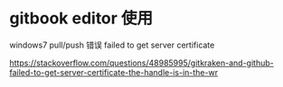 
# gitbook editor 使用


windows7 pull/push 错误 failed to get server certificate

https://stackoverflow.com/questions/48985995/gitkraken-and-github-failed-to-get-server-certificate-the-handle-is-in-the-wr



